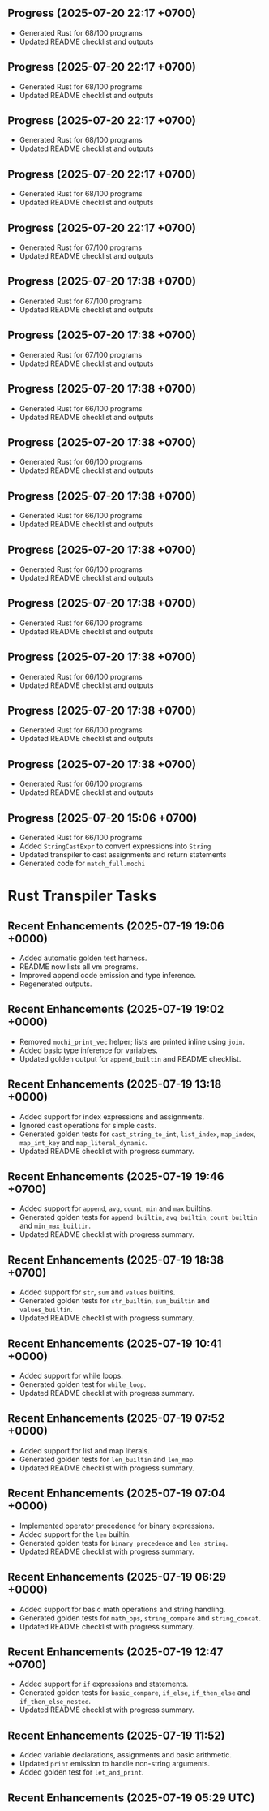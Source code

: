 ## Progress (2025-07-20 22:17 +0700)
- Generated Rust for 68/100 programs
- Updated README checklist and outputs

## Progress (2025-07-20 22:17 +0700)
- Generated Rust for 68/100 programs
- Updated README checklist and outputs

## Progress (2025-07-20 22:17 +0700)
- Generated Rust for 68/100 programs
- Updated README checklist and outputs

## Progress (2025-07-20 22:17 +0700)
- Generated Rust for 68/100 programs
- Updated README checklist and outputs

## Progress (2025-07-20 22:17 +0700)
- Generated Rust for 67/100 programs
- Updated README checklist and outputs

## Progress (2025-07-20 17:38 +0700)
- Generated Rust for 67/100 programs
- Updated README checklist and outputs

## Progress (2025-07-20 17:38 +0700)
- Generated Rust for 67/100 programs
- Updated README checklist and outputs

## Progress (2025-07-20 17:38 +0700)
- Generated Rust for 66/100 programs
- Updated README checklist and outputs

## Progress (2025-07-20 17:38 +0700)
- Generated Rust for 66/100 programs
- Updated README checklist and outputs

## Progress (2025-07-20 17:38 +0700)
- Generated Rust for 66/100 programs
- Updated README checklist and outputs

## Progress (2025-07-20 17:38 +0700)
- Generated Rust for 66/100 programs
- Updated README checklist and outputs

## Progress (2025-07-20 17:38 +0700)
- Generated Rust for 66/100 programs
- Updated README checklist and outputs

## Progress (2025-07-20 17:38 +0700)
- Generated Rust for 66/100 programs
- Updated README checklist and outputs

## Progress (2025-07-20 17:38 +0700)
- Generated Rust for 66/100 programs
- Updated README checklist and outputs

## Progress (2025-07-20 17:38 +0700)
- Generated Rust for 66/100 programs
- Updated README checklist and outputs

## Progress (2025-07-20 15:06 +0700)
- Generated Rust for 66/100 programs
- Added `StringCastExpr` to convert expressions into `String`
- Updated transpiler to cast assignments and return statements
- Generated code for `match_full.mochi`

# Rust Transpiler Tasks
## Recent Enhancements (2025-07-19 19:06 +0000)
- Added automatic golden test harness.
- README now lists all vm programs.
- Improved append code emission and type inference.
- Regenerated outputs.

## Recent Enhancements (2025-07-19 19:02 +0000)
- Removed `mochi_print_vec` helper; lists are printed inline using `join`.
- Added basic type inference for variables.
- Updated golden output for `append_builtin` and README checklist.

## Recent Enhancements (2025-07-19 13:18 +0000)
- Added support for index expressions and assignments.
- Ignored cast operations for simple casts.
- Generated golden tests for `cast_string_to_int`, `list_index`, `map_index`, `map_int_key` and `map_literal_dynamic`.
- Updated README checklist with progress summary.

## Recent Enhancements (2025-07-19 19:46 +0700)
- Added support for `append`, `avg`, `count`, `min` and `max` builtins.
- Generated golden tests for `append_builtin`, `avg_builtin`, `count_builtin` and `min_max_builtin`.
- Updated README checklist with progress summary.

## Recent Enhancements (2025-07-19 18:38 +0700)
- Added support for `str`, `sum` and `values` builtins.
- Generated golden tests for `str_builtin`, `sum_builtin` and `values_builtin`.
- Updated README checklist with progress summary.

## Recent Enhancements (2025-07-19 10:41 +0000)
- Added support for while loops.
- Generated golden test for `while_loop`.
- Updated README checklist with progress summary.

## Recent Enhancements (2025-07-19 07:52 +0000)
- Added support for list and map literals.
- Generated golden tests for `len_builtin` and `len_map`.
- Updated README checklist with progress summary.

## Recent Enhancements (2025-07-19 07:04 +0000)
- Implemented operator precedence for binary expressions.
- Added support for the `len` builtin.
- Generated golden tests for `binary_precedence` and `len_string`.
- Updated README checklist with progress summary.

## Recent Enhancements (2025-07-19 06:29 +0000)
- Added support for basic math operations and string handling.
- Generated golden tests for `math_ops`, `string_compare` and `string_concat`.
- Updated README checklist with progress summary.

## Recent Enhancements (2025-07-19 12:47 +0700)
- Added support for `if` expressions and statements.
- Generated golden tests for `basic_compare`, `if_else`, `if_then_else` and `if_then_else_nested`.
- Updated README checklist with progress summary.

## Recent Enhancements (2025-07-19 11:52)
- Added variable declarations, assignments and basic arithmetic.
- Updated `print` emission to handle non-string arguments.
- Added golden test for `let_and_print`.

## Recent Enhancements (2025-07-19 05:29 UTC)
